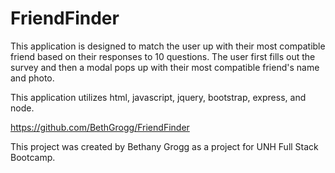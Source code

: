 # FriendFinder

This application is designed to match the user up with their most compatible friend based on their responses to 10 questions.  The user first fills out the survey and then a modal pops up with their most compatible friend's name and photo.

This application utilizes html, javascript, jquery, bootstrap, express, and node.

https://github.com/BethGrogg/FriendFinder

This project was created by Bethany Grogg as a project for UNH Full Stack Bootcamp.